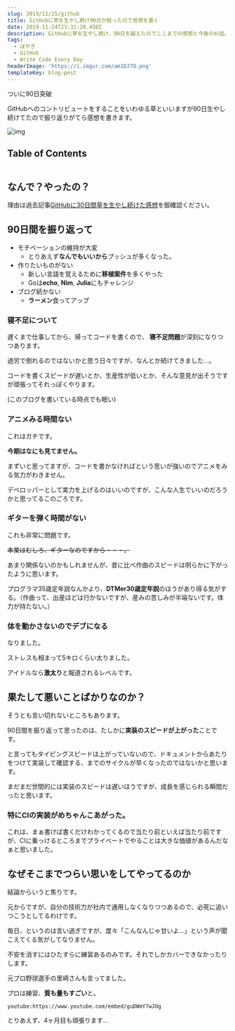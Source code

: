 ```yaml
---
slug: 2019/11/25/github
title: GitHubに草を生やし続け90日が経ったので感想を書く
date: 2019-11-24T23:31:20.450Z
description: GitHubに草を生やし続け、90日を越えたのでここまでの感想と今後のお話。
tags:
  - ぼやき
  - GitHub
  - Write Code Every Day
headerImage: 'https://i.imgur.com/am1DJ7O.png'
templateKey: blog-post
---
```

ついに90日突破

GitHubへのコントリビュートをすることをいわゆる草といいますが90日生やし続けてたので振り返りがてら感想を書きます。

![img](https://i.imgur.com/am1DJ7O.png)

## Table of Contents

```toc

```

## なんで？やったの？

理由は過去記事[GitHubに30日間草を生やし続けた感想](https://blog.tubone-project24.xyz/2019/09/27/github-weed)を御確認ください。

## 90日間を振り返って

- モチベーションの維持が大変
  - とりあえず**なんでもいいから**プッシュが多くなった。
- 作りたいものがない
  - 新しい言語を覚えるために**移植案件**を多くやった
  - Goは**echo**, **Nim**, **Julia**にもチャレンジ
- ブログ続かない
  - **ラーメン**食ってアップ
  
### 寝不足について

遅くまで仕事してから、帰ってコードを書くので、
**寝不足問題**が深刻になりつつあります。

過労で倒れるのではないかと思う日々ですが、なんとか続けてきました…。

コードを書くスピードが遅いとか、生産性が低いとか、そんな意見が出そうですが頑張ってそれっぽくやります。

(このブログを書いている時点でも眠い)

### アニメみる時間ない

これはガチです。

**今期はなにも見てません。**

まずいと思ってますが、コードを書かなければという思いが強いのでアニメをみる気力がわきません。

デベロッパーとして実力を上げるのはいいのですが、こんな人生でいいのだろうかと思ってるこのごろです。

### ギターを弾く時間がない

これも非常に問題です。

~~本業はむしろ、ギターなのですから・・・。~~

あまり関係ないのかもしれませんが、昔に比べ作曲のスピードは明らかに下がったように思います。

プログラマ35歳定年説なんかより、**DTMer30歳定年説**のほうがあり得る気がする。（作曲って、出産ほどは行かないですが、産みの苦しみが半端ないです。体力が持たない。）

### 体を動かさないのでデブになる

なりました。

ストレスも相まって5キロくらい太りました。

アイドルなら**激太り**と報道されるレベルです。

## 果たして悪いことばかりなのか？

そうとも言い切れないところもあります。

90日間を振り返って思ったのは、たしかに**実装のスピードが上がった**ことです。

と言ってもタイピングスピードは上がっていないので、ドキュメントからあたりをつけて実装して確認する、までのサイクルが早くなったのではないかと思います。

まだまだ世間的には実装のスピードは遅いほうですが、成長を感じられる瞬間だったと思います。

### 特にCIの実装がめちゃんこあがった。

これは、まぁ書けば書くだけわかってくるので当たり前といえば当たり前ですが、CIに乗っけるところまでプライベートでやることは大きな価値があるんだなぁと思いました。

## なぜそこまでつらい思いをしてやってるのか

結論からいうと焦りです。

元からですが、自分の技術力が社内で通用しなくなりつつあるので、必死に追いつこうとしてるわけです。

毎日、というのは言い過ぎですが、度々「こんなんじゃ甘いよ…」という声が聞こえてくる気がしてなりません。

不安を消すにはひたすらに練習あるのみです。それでしかカバーできなかったりします。

元プロ野球選手の里崎さんも言ってました。

プロは練習、**質も量もすごい**と。

`youtube:https://www.youtube.com/embed/guDWmY7wJOg`

とりあえず、4ヶ月目も頑張ります…
